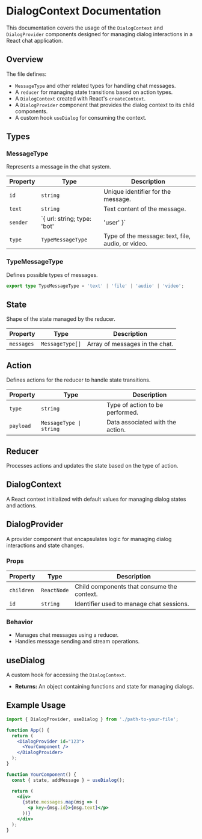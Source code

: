 # DialogContext Documentation

This documentation covers the usage of the `DialogContext` and `DialogProvider` components designed for managing dialog interactions in a React chat application.

## Overview

The file defines:
- `MessageType` and other related types for handling chat messages.
- A `reducer` for managing state transitions based on action types.
- A `DialogContext` created with React's `createContext`.
- A `DialogProvider` component that provides the dialog context to its child components.
- A custom hook `useDialog` for consuming the context.

## Types

### MessageType

Represents a message in the chat system.

| Property | Type                | Description                                       |
|----------|---------------------|---------------------------------------------------|
| `id`     | `string`            | Unique identifier for the message.                |
| `text`   | `string`            | Text content of the message.                      |
| `sender` | `{ url: string; type: 'bot' | 'user' }` | Object containing sender details: image URL and type (bot/user). |
| `type`   | `TypeMessageType`   | Type of the message: text, file, audio, or video. |

### TypeMessageType

Defines possible types of messages.

```typescript
export type TypeMessageType = 'text' | 'file' | 'audio' | 'video';
```

## State

Shape of the state managed by the reducer.

| Property  | Type            | Description                          |
|-----------|-----------------|--------------------------------------|
| `messages`| `MessageType[]` | Array of messages in the chat.       |

## Action

Defines actions for the reducer to handle state transitions.

| Property  | Type                    | Description                          |
|-----------|-------------------------|--------------------------------------|
| `type`    | `string`                | Type of action to be performed.      |
| `payload` | `MessageType \| string` | Data associated with the action.     |

## Reducer

Processes actions and updates the state based on the type of action.

## DialogContext

A React context initialized with default values for managing dialog states and actions.

## DialogProvider

A provider component that encapsulates logic for managing dialog interactions and state changes.

### Props

| Property  | Type        | Description                                     |
|-----------|-------------|-------------------------------------------------|
| `children`| `ReactNode` | Child components that consume the context.      |
| `id`      | `string`    | Identifier used to manage chat sessions.        |

### Behavior

- Manages chat messages using a reducer.
- Handles message sending and stream operations.

## useDialog

A custom hook for accessing the `DialogContext`.

- **Returns:** An object containing functions and state for managing dialogs.

## Example Usage

```jsx
import { DialogProvider, useDialog } from './path-to-your-file';

function App() {
  return (
    <DialogProvider id="123">
      <YourComponent />
    </DialogProvider>
  );
}

function YourComponent() {
  const { state, addMessage } = useDialog();

  return (
    <div>
      {state.messages.map(msg => (
        <p key={msg.id}>{msg.text}</p>
      ))}
    </div>
  );
}
```